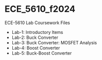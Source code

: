 # ECE_5610_f2024
ECE-5610 Lab Coursework Files

- Lab-1: Introductory Items
- Lab-2: Buck Converter
- Lab-3: Buck Converter: MOSFET Analysis
- Lab-4: Boost Converter
- Lab-5: Buck-Boost Converter

